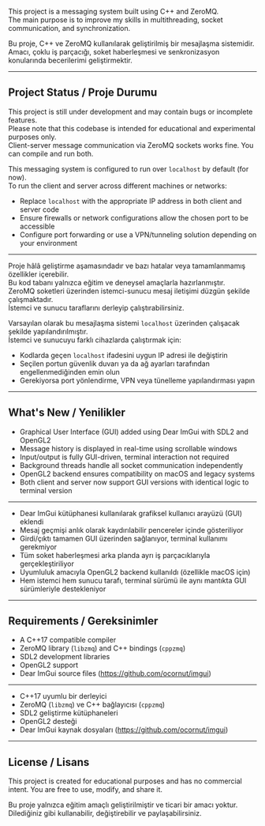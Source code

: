 This project is a messaging system built using C++ and ZeroMQ.  
The main purpose is to improve my skills in multithreading, socket communication, and synchronization.

Bu proje, C++ ve ZeroMQ kullanılarak geliştirilmiş bir mesajlaşma sistemidir.  
Amacı, çoklu iş parçacığı, soket haberleşmesi ve senkronizasyon konularında becerilerimi geliştirmektir.

---

## Project Status / Proje Durumu

This project is still under development and may contain bugs or incomplete features.  
Please note that this codebase is intended for educational and experimental purposes only.  
Client-server message communication via ZeroMQ sockets works fine. You can compile and run both.

This messaging system is configured to run over `localhost` by default (for now).  
To run the client and server across different machines or networks:

- Replace `localhost` with the appropriate IP address in both client and server code  
- Ensure firewalls or network configurations allow the chosen port to be accessible  
- Configure port forwarding or use a VPN/tunneling solution depending on your environment

---

Proje hâlâ geliştirme aşamasındadır ve bazı hatalar veya tamamlanmamış özellikler içerebilir.  
Bu kod tabanı yalnızca eğitim ve deneysel amaçlarla hazırlanmıştır.  
ZeroMQ soketleri üzerinden istemci-sunucu mesaj iletişimi düzgün şekilde çalışmaktadır.  
İstemci ve sunucu taraflarını derleyip çalıştırabilirsiniz.

Varsayılan olarak bu mesajlaşma sistemi `localhost` üzerinden çalışacak şekilde yapılandırılmıştır.  
İstemci ve sunucuyu farklı cihazlarda çalıştırmak için:

- Kodlarda geçen `localhost` ifadesini uygun IP adresi ile değiştirin  
- Seçilen portun güvenlik duvarı ya da ağ ayarları tarafından engellenmediğinden emin olun  
- Gerekiyorsa port yönlendirme, VPN veya tünelleme yapılandırması yapın

---

## What's New / Yenilikler

- Graphical User Interface (GUI) added using Dear ImGui with SDL2 and OpenGL2  
- Message history is displayed in real-time using scrollable windows  
- Input/output is fully GUI-driven, terminal interaction not required  
- Background threads handle all socket communication independently  
- OpenGL2 backend ensures compatibility on macOS and legacy systems  
- Both client and server now support GUI versions with identical logic to terminal version  

---

- Dear ImGui kütüphanesi kullanılarak grafiksel kullanıcı arayüzü (GUI) eklendi  
- Mesaj geçmişi anlık olarak kaydırılabilir pencereler içinde gösteriliyor  
- Girdi/çıktı tamamen GUI üzerinden sağlanıyor, terminal kullanımı gerekmiyor  
- Tüm soket haberleşmesi arka planda ayrı iş parçacıklarıyla gerçekleştiriliyor  
- Uyumluluk amacıyla OpenGL2 backend kullanıldı (özellikle macOS için)  
- Hem istemci hem sunucu tarafı, terminal sürümü ile aynı mantıkta GUI sürümleriyle destekleniyor

---

## Requirements / Gereksinimler

- A C++17 compatible compiler  
- ZeroMQ library (`libzmq`) and C++ bindings (`cppzmq`)  
- SDL2 development libraries  
- OpenGL2 support   
- Dear ImGui source files (https://github.com/ocornut/imgui)

---

- C++17 uyumlu bir derleyici  
- ZeroMQ (`libzmq`) ve C++ bağlayıcısı (`cppzmq`)  
- SDL2 geliştirme kütüphaneleri  
- OpenGL2 desteği 
- Dear ImGui kaynak dosyaları (https://github.com/ocornut/imgui)

---

## License / Lisans

This project is created for educational purposes and has no commercial intent.
You are free to use, modify, and share it.

Bu proje yalnızca eğitim amaçlı geliştirilmiştir ve ticari bir amacı yoktur.
Dilediğiniz gibi kullanabilir, değiştirebilir ve paylaşabilirsiniz.
